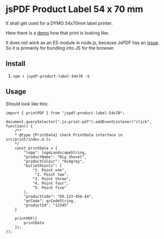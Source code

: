 # jsPDF Product Label 54 x 70 mm

It shall get used for a DYMO 54x70mm label printer.

Here there is a [demo](https://andrekelling.github.io/jspdf-template-labelprint/) how that print is looking like.

It does not work as an ES module in node.js, because JsPDF has an [issue](https://github.com/parallax/jsPDF/issues/783). So it is primarily for bundling into JS for the browser.

## Install

1. `npm i jspdf-product-label-54x70 -S`

## Usage

Should look like this:

```
import { printPDF } from "jspdf-product-label-54x70";

document.querySelector(".js-print-pdf").addEventListener("click", function() {
    /**
    * @type {PrintData} check PrintData interface in src/print/index.d.ts
    */
    const printData = {
        "logo": logoLandscapeString,
        "productName": "Big Shovel",
        "productColour": "midgrey",
        "bulletPoints": [
            "1. Point one",
             "2. Point two",
            "3. Point three",
            "4. Point four",
            "5. Point five"
        ],
        "productCode": "DX.123-456-$4",
        "qrCode": qrCodeString,
        "productId": "12345"
    }
    
    printPDF([
        printData
    ]);
});
```
